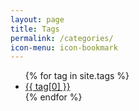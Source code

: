 ```yaml
---
layout: page
title: Tags
permalink: /categories/
icon-menu: icon-bookmark
---
```


<ul>
{% for tag in site.tags %}		
	<li><a href="/tag/{{ tag[0] }}">{{ tag[0] }}</a></li>
{% endfor %}
</ul>